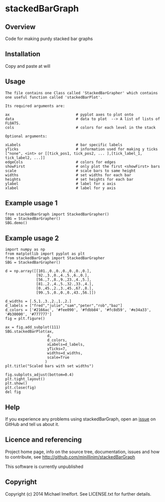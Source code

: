 # stackedBarGraph

## Overview

Code for making purdy stacked bar graphs

## Installation

Copy and paste at will

## Usage

	The file contains one Class called 'StackedBarGrapher' which contains
	one useful function called 'stackedBarPlot'.

	Its required arguments are:

    ax                              # pyplot axes to plot onto
    data                            # data to plot  --> A list of lists of FLOATS.
    cols                            # colors for each level in the stack

    Optional arguments:

    xLabels                     	# bar specific labels
    yTicks                        	# information used for making y ticks ["none", <int> or [[tick_pos1, tick_pos2, ... ],[tick_label_1, tick_label2, ...]]
    edgeCols                      	# colors for edges
    showFirst                       # only plot the first <showFirst> bars
    scale                        	# scale bars to same height
    widths                        	# set widths for each bar
    heights                       	# set heights for each bar
    ylabel                          # label for x axis
    xlabel                          # label for y axis

## Example usage 1

	from stackedBarGraph import StackedBarGrapher()
    SBG = StackedBarGrapher()
    SBG.demo()

## Example usage 2

    import numpy as np
    from matplotlib import pyplot as plt
    from stackedBarGraph import StackedBarGrapher
    SBG = StackedBarGrapher()

    d = np.array([[101.,0.,0.,0.,0.,0.,0.],
                  [92.,3.,0.,4.,5.,6.,0.],
                  [56.,7.,8.,9.,23.,4.,5.],
                  [81.,2.,4.,5.,32.,33.,4.],
                  [0.,45.,2.,3.,45.,67.,8.],
                  [99.,5.,0.,0.,0.,43.,56.]])

    d_widths = [.5,1.,3.,2.,1.,2.]
    d_labels = ["fred","julie","sam","peter","rob","baz"]
    d_colors = ['#2166ac', '#fee090', '#fdbb84', '#fc8d59', '#e34a33', '#b30000', '#777777']
    fig = plt.figure()

    ax = fig.add_subplot(111)
    SBG.stackedBarPlot(ax,
                       d,
                       d_colors,
                       xLabels=d_labels,
                       yTicks=7,
                       widths=d_widths,
                       scale=True
                      )
    plt.title("Scaled bars with set widths")

    fig.subplots_adjust(bottom=0.4)
    plt.tight_layout()
    plt.show()
    plt.close(fig)
    del fig

## Help

If you experience any problems using stackedBarGraph, open an [issue](https://github.com/minillinim/stackedBarGraph/issues) on GitHub and tell us about it.

## Licence and referencing

Project home page, info on the source tree, documentation, issues and how to contribute, see http://github.com/minillinim/stackedBarGraph

This software is currently unpublished

## Copyright

Copyright (c) 2014 Michael Imelfort. See LICENSE.txt for further details.
